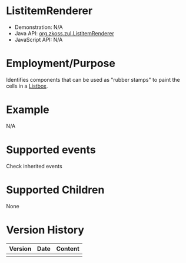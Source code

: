 

# ListitemRenderer

- Demonstration: N/A
- Java API: [org.zkoss.zul.ListitemRenderer](https://www.zkoss.org/javadoc/latest/zk/org/zkoss/zul/ListitemRenderer.html)
- JavaScript API: N/A

# Employment/Purpose

Identifies components that can be used as "rubber stamps" to paint the
cells in a [ Listbox]({{site.baseurl}}/zk_component_ref/listbox).

# Example

N/A

# Supported events

Check inherited events

# Supported Children

None



# Version History

| Version | Date | Content |
|---------|------|---------|
|         |      |         |


